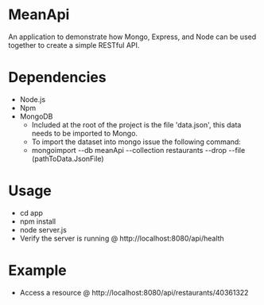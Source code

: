 # MeanApi
An application to demonstrate how Mongo, Express, and Node can be used together to create a simple RESTful API.  

# Dependencies
* Node.js  
* Npm  
* MongoDB 
  * Included at the root of the project is the file 'data.json', this data needs to be imported to Mongo.
  * To import the dataset into mongo issue the following command:
  * mongoimport --db meanApi --collection restaurants --drop --file (pathToData.JsonFile)

# Usage
* cd app
* npm install  
* node server.js
* Verify the server is running @ http://localhost:8080/api/health

# Example  
* Access a resource @ http://localhost:8080/api/restaurants/40361322
